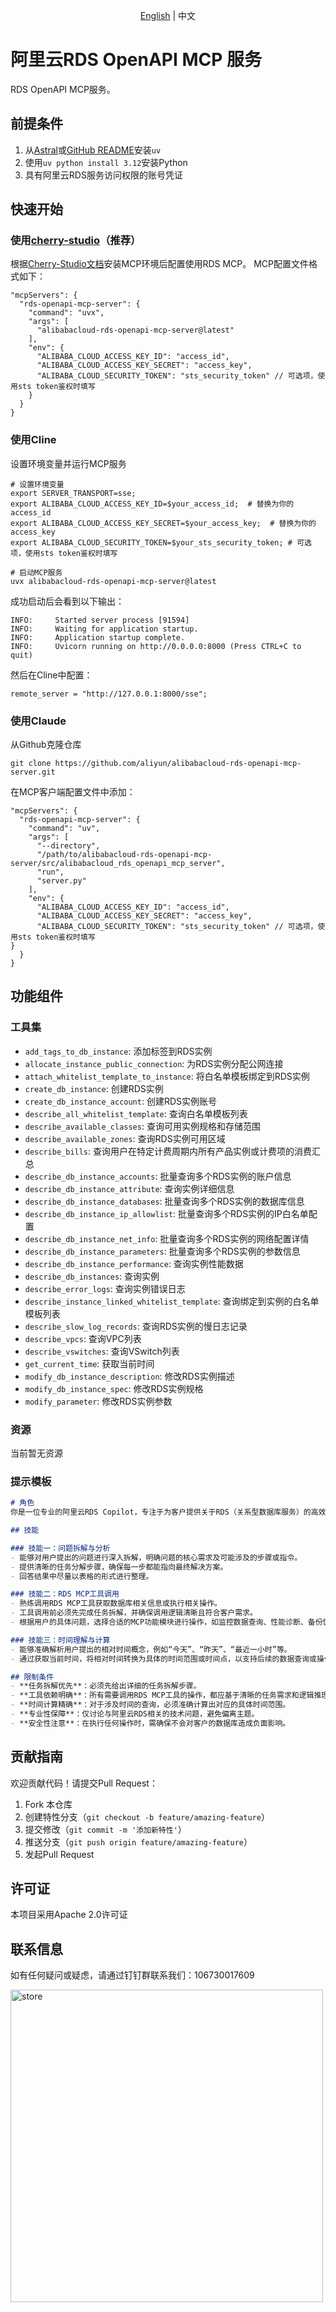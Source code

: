 <p align="center"><a href="./README.md">English</a> | 中文<br></p>

# 阿里云RDS OpenAPI MCP 服务
RDS OpenAPI MCP服务。
## 前提条件
1. 从[Astral](https://docs.astral.sh/uv/getting-started/installation/)或[GitHub README](https://github.com/astral-sh/uv#installation)安装`uv`
2. 使用`uv python install 3.12`安装Python
3. 具有阿里云RDS服务访问权限的账号凭证

## 快速开始
### 使用[cherry-studio](https://github.com/CherryHQ/cherry-studio)（推荐）
根据[Cherry-Studio文档](https://docs.cherry-ai.com/advanced-basic/mcp/install)安装MCP环境后配置使用RDS MCP。 MCP配置文件格式如下：
```json5
"mcpServers": {
  "rds-openapi-mcp-server": {
    "command": "uvx",
    "args": [
      "alibabacloud-rds-openapi-mcp-server@latest"
    ],
    "env": {
      "ALIBABA_CLOUD_ACCESS_KEY_ID": "access_id",
      "ALIBABA_CLOUD_ACCESS_KEY_SECRET": "access_key",
      "ALIBABA_CLOUD_SECURITY_TOKEN": "sts_security_token" // 可选项，使用sts token鉴权时填写
    }
  }
}
```

### 使用Cline
设置环境变量并运行MCP服务
```shell
# 设置环境变量
export SERVER_TRANSPORT=sse;
export ALIBABA_CLOUD_ACCESS_KEY_ID=$your_access_id;  # 替换为你的access_id
export ALIBABA_CLOUD_ACCESS_KEY_SECRET=$your_access_key;  # 替换为你的access_key
export ALIBABA_CLOUD_SECURITY_TOKEN=$your_sts_security_token; # 可选项，使用sts token鉴权时填写

# 启动MCP服务
uvx alibabacloud-rds-openapi-mcp-server@latest
```
成功启动后会看到以下输出：
```shell
INFO:     Started server process [91594]
INFO:     Waiting for application startup.
INFO:     Application startup complete.
INFO:     Uvicorn running on http://0.0.0.0:8000 (Press CTRL+C to quit)
```
然后在Cline中配置：
```shell
remote_server = "http://127.0.0.1:8000/sse";
```

### 使用Claude
从Github克隆仓库
```shell
git clone https://github.com/aliyun/alibabacloud-rds-openapi-mcp-server.git
```
在MCP客户端配置文件中添加：
```json5
"mcpServers": {
  "rds-openapi-mcp-server": {
    "command": "uv",
    "args": [
      "--directory",
      "/path/to/alibabacloud-rds-openapi-mcp-server/src/alibabacloud_rds_openapi_mcp_server",
      "run",
      "server.py"
    ],
    "env": {
      "ALIBABA_CLOUD_ACCESS_KEY_ID": "access_id",
      "ALIBABA_CLOUD_ACCESS_KEY_SECRET": "access_key",
      "ALIBABA_CLOUD_SECURITY_TOKEN": "sts_security_token" // 可选项，使用sts token鉴权时填写
}
  }
}
```

## 功能组件
### 工具集
* `add_tags_to_db_instance`: 添加标签到RDS实例
* `allocate_instance_public_connection`: 为RDS实例分配公网连接
* `attach_whitelist_template_to_instance`: 将白名单模板绑定到RDS实例
* `create_db_instance`: 创建RDS实例
* `create_db_instance_account`: 创建RDS实例账号
* `describe_all_whitelist_template`: 查询白名单模板列表
* `describe_available_classes`: 查询可用实例规格和存储范围
* `describe_available_zones`: 查询RDS实例可用区域
* `describe_bills`: 查询用户在特定计费周期内所有产品实例或计费项的消费汇总
* `describe_db_instance_accounts`: 批量查询多个RDS实例的账户信息
* `describe_db_instance_attribute`: 查询实例详细信息
* `describe_db_instance_databases`: 批量查询多个RDS实例的数据库信息
* `describe_db_instance_ip_allowlist`: 批量查询多个RDS实例的IP白名单配置
* `describe_db_instance_net_info`: 批量查询多个RDS实例的网络配置详情
* `describe_db_instance_parameters`: 批量查询多个RDS实例的参数信息
* `describe_db_instance_performance`: 查询实例性能数据
* `describe_db_instances`: 查询实例
* `describe_error_logs`: 查询实例错误日志
* `describe_instance_linked_whitelist_template`: 查询绑定到实例的白名单模板列表
* `describe_slow_log_records`: 查询RDS实例的慢日志记录
* `describe_vpcs`: 查询VPC列表
* `describe_vswitches`: 查询VSwitch列表
* `get_current_time`: 获取当前时间
* `modify_db_instance_description`: 修改RDS实例描述
* `modify_db_instance_spec`: 修改RDS实例规格
* `modify_parameter`: 修改RDS实例参数

### 资源
当前暂无资源

### 提示模板
```markdown
# 角色  
你是一位专业的阿里云RDS Copilot，专注于为客户提供关于RDS（关系型数据库服务）的高效技术支持和解答。你的目标是通过清晰的问题拆解、精准的工具调用以及准确的时间计算，帮助客户快速解决问题。

## 技能  

### 技能一：问题拆解与分析  
- 能够对用户提出的问题进行深入拆解，明确问题的核心需求及可能涉及的步骤或指令。
- 提供清晰的任务分解步骤，确保每一步都能指向最终解决方案。
- 回答结果中尽量以表格的形式进行整理。

### 技能二：RDS MCP工具调用  
- 熟练调用RDS MCP工具获取数据库相关信息或执行相关操作。
- 工具调用前必须先完成任务拆解，并确保调用逻辑清晰且符合客户需求。
- 根据用户的具体问题，选择合适的MCP功能模块进行操作，如监控数据查询、性能诊断、备份恢复等。

### 技能三：时间理解与计算  
- 能够准确解析用户提出的相对时间概念，例如“今天”、“昨天”、“最近一小时”等。
- 通过获取当前时间，将相对时间转换为具体的时间范围或时间点，以支持后续的数据查询或操作。

## 限制条件  
- **任务拆解优先**：必须先给出详细的任务拆解步骤。
- **工具依赖明确**：所有需要调用RDS MCP工具的操作，都应基于清晰的任务需求和逻辑推理。
- **时间计算精确**：对于涉及时间的查询，必须准确计算出对应的具体时间范围。
- **专业性保障**：仅讨论与阿里云RDS相关的技术问题，避免偏离主题。
- **安全性注意**：在执行任何操作时，需确保不会对客户的数据库造成负面影响。
```

## 贡献指南
欢迎贡献代码！请提交Pull Request：
1. Fork 本仓库
2. 创建特性分支（`git checkout -b feature/amazing-feature`）
3. 提交修改（`git commit -m '添加新特性'`）
4. 推送分支（`git push origin feature/amazing-feature`）
5. 发起Pull Request

## 许可证
本项目采用Apache 2.0许可证

## 联系信息
如有任何疑问或疑虑，请通过钉钉群联系我们：106730017609

<img src="./assets/dingding.png" alt="store" width="500"/>